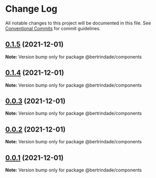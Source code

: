 # Change Log

All notable changes to this project will be documented in this file.
See [Conventional Commits](https://conventionalcommits.org) for commit guidelines.

## [0.1.5](https://github.com/berTrindade/lerna/compare/@bertrindade/components@0.0.2...@bertrindade/components@0.1.5) (2021-12-01)

**Note:** Version bump only for package @bertrindade/components





## [0.1.4](https://github.com/berTrindade/lerna/compare/@bertrindade/components@0.0.2...@bertrindade/components@0.1.4) (2021-12-01)

**Note:** Version bump only for package @bertrindade/components





## [0.0.3](https://github.com/berTrindade/lerna/compare/@bertrindade/components@0.0.2...@bertrindade/components@0.0.3) (2021-12-01)

**Note:** Version bump only for package @bertrindade/components





## [0.0.2](https://github.com/berTrindade/lerna/compare/@bertrindade/components@0.0.1...@bertrindade/components@0.0.2) (2021-12-01)

**Note:** Version bump only for package @bertrindade/components





## [0.0.1](https://github.com/berTrindade/lerna/compare/@bertrindade/components@1.0.3...@bertrindade/components@0.0.1) (2021-12-01)

**Note:** Version bump only for package @bertrindade/components
